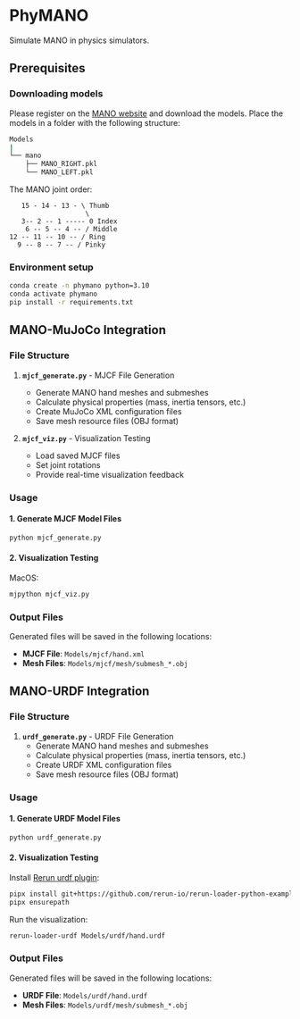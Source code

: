 # PhyMANO

Simulate MANO in physics simulators.

## Prerequisites

### Downloading models

Please register on the [MANO website](https://mano.is.tue.mpg.de/) and download the models. Place the models in a folder with the following structure:

```bash
Models
|
└── mano
    ├── MANO_RIGHT.pkl
    └── MANO_LEFT.pkl
```

The MANO joint order:

```
   15 - 14 - 13 - \ Thumb
                   \
   3-- 2 -- 1 ----- 0 Index
    6 -- 5 -- 4 -- / Middle
12 -- 11 -- 10 -- / Ring
  9 -- 8 -- 7 -- / Pinky
```

### Environment setup

```bash
conda create -n phymano python=3.10
conda activate phymano
pip install -r requirements.txt
```

## MANO-MuJoCo Integration

### File Structure
1. **`mjcf_generate.py`** - MJCF File Generation
   - Generate MANO hand meshes and submeshes
   - Calculate physical properties (mass, inertia tensors, etc.)
   - Create MuJoCo XML configuration files
   - Save mesh resource files (OBJ format)

2. **`mjcf_viz.py`** - Visualization Testing
   - Load saved MJCF files
   - Set joint rotations
   - Provide real-time visualization feedback

### Usage

#### 1. Generate MJCF Model Files
```bash
python mjcf_generate.py
```

#### 2. Visualization Testing

MacOS:

```bash
mjpython mjcf_viz.py
```

### Output Files

Generated files will be saved in the following locations:
- **MJCF File**: `Models/mjcf/hand.xml`
- **Mesh Files**: `Models/mjcf/mesh/submesh_*.obj`

## MANO-URDF Integration

### File Structure
1. **`urdf_generate.py`** - URDF File Generation
   - Generate MANO hand meshes and submeshes
   - Calculate physical properties (mass, inertia tensors, etc.)
   - Create URDF XML configuration files
   - Save mesh resource files (OBJ format)

### Usage

#### 1. Generate URDF Model Files

```bash
python urdf_generate.py
```

#### 2. Visualization Testing

Install [Rerun urdf plugin](https://github.com/rerun-io/rerun-loader-python-example-urdf):

```bash
pipx install git+https://github.com/rerun-io/rerun-loader-python-example-urdf.git
pipx ensurepath
```

Run the visualization:

```bash
rerun-loader-urdf Models/urdf/hand.urdf
```

### Output Files

Generated files will be saved in the following locations:
- **URDF File**: `Models/urdf/hand.urdf`
- **Mesh Files**: `Models/urdf/mesh/submesh_*.obj`
